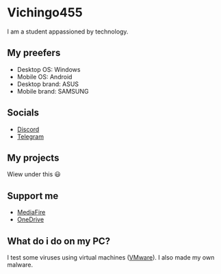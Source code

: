 # Vichingo455
I am a student appassioned by technology.

## My preefers
- Desktop OS: Windows
- Mobile OS: Android
- Desktop brand: ASUS
- Mobile brand: SAMSUNG

## Socials
- [Discord](https://tinyurl.com/Vichingo455DiscordServer)
- [Telegram](https://t.me/Vichingo455channel)

## My projects
Wiew under this 😃

## Support me
- [MediaFire](https://www.mediafire.com/?dqcf77x)
- [OneDrive](https://onedrive.live.com?invref=81a6fbaabee8b373&invscr=90)

## What do i do on my PC?
I test some viruses using virtual machines ([VMware](https://vmware.com)). I also made my own malware.
